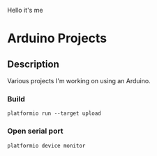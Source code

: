 Hello it's me
# Arduino Projects
## Description
Various projects I'm working on using an Arduino.

### Build
`platformio run --target upload`

### Open serial port
`platformio device monitor`
